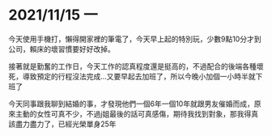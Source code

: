 # 2021/11/15 一

今天使用手機打，懶得開家裡的筆電了，今天早上起的特別玩，少數9點10分才到公司，賴床的壞習慣要好好改掉。

接著就是勤奮的工作日，今天工作的認真程度還是挺高的，不過配合的後端各種壞死，導致預定的行程沒法完成...又要早起去加班了，所以今晚小加個一小時半就下班了

今天同事跟我聊到結婚的事，才發現他們一個6年一個10年就跟男友催婚而成，原來主動的女性可真不少，不過j姐最後的話可真感傷，期待我找到對象，那我得真該盡力盡力了，已經光榮單身25年
